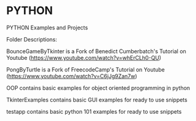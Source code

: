 # PYTHON
PYTHON Examples and Projects

Folder Descriptions:

BounceGameByTkinter 
is a Fork of Benedict Cumberbatch's Tutorial on Youtube (https://www.youtube.com/watch?v=whErCLh0-QU)

PongByTurtle
is a Fork of FreecodeCamp's Tutorial on Youtube (https://www.youtube.com/watch?v=C6jJg9Zan7w)

OOP  contains basic examples for object oriented programming in python

TkinterExamples contains  basic GUI examples for ready to use snippets

testapp  contains  basic python 101 examples for ready to use snippets

